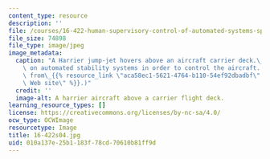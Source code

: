 ```yaml
---
content_type: resource
description: ''
file: /courses/16-422-human-supervisory-control-of-automated-systems-spring-2004/010a137e25b1183f78cd70610b81ff9d_16-422s04.jpg
file_size: 74898
file_type: image/jpeg
image_metadata:
  caption: "A Harrier jump-jet hovers above an aircraft carrier deck.\_Its pilot relies\
    \ on automated stability systems in order to control the aircraft. (Image is taken\
    \ from\_{{% resource_link \"aca58ec1-5621-4764-b110-54ef92dbadbf\" \"U.S. Navy's\
    \ Web site\" %}}.)"
  credit: ''
  image-alt: A harrier aircraft above a carrier flight deck.
learning_resource_types: []
license: https://creativecommons.org/licenses/by-nc-sa/4.0/
ocw_type: OCWImage
resourcetype: Image
title: 16-422s04.jpg
uid: 010a137e-25b1-183f-78cd-70610b81ff9d
---
```

